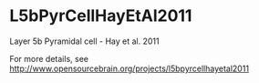L5bPyrCellHayEtAl2011
=====================

Layer 5b Pyramidal cell - Hay et al. 2011

For more details, see http://www.opensourcebrain.org/projects/l5bpyrcellhayetal2011

